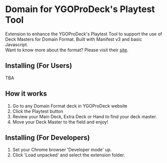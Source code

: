 # Domain for YGOProDeck's Playtest Tool
Extension to enhance the YGOProDeck's Playtest Tool to support the use of Deck Masters for Domain Format. Built with Manifest v3 and basic Javascript.\
Want to know more about the format? Please visit their [site](https://www.domainformat.com/).

## Installing (For Users)
TBA

## How it works
1. Go to any Domain Format deck in YGOProDeck website 
2. Click the Playtest button
3. Review your Main Deck, Extra Deck or Hand to find your deck master.
4. Move your Deck Master to the field and enjoy!

## Installing (For Developers)
1. Set your Chrome browser 'Developer mode' up.
2. Click 'Load unpacked' and select the extension folder.
